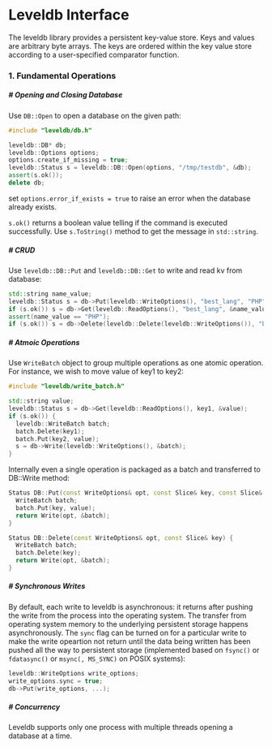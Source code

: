# Leveldb Interface

The leveldb library provides a persistent key-value store. Keys and values are arbitrary byte arrays. The keys are ordered within the key value store according to a user-specified comparator function.



### 1. Fundamental Operations

##### # Opening and Closing Database

Use `DB::Open` to open a database on the given path:

```c++
#include "leveldb/db.h"

leveldb::DB* db;
leveldb::Options options;
options.create_if_missing = true;
leveldb::Status s = leveldb::DB::Open(options, "/tmp/testdb", &db);
assert(s.ok());
delete db;
```

set `options.error_if_exists = true` to raise an error when the database already exists.

`s.ok()` returns a boolean value telling if the command is executed successfully. Use `s.ToString()` method to get the message in `std::string`.



##### # CRUD

Use `leveldb::DB::Put` and `leveldb::DB::Get` to write and read kv from database:

```c++
std::string name_value;
leveldb::Status s = db->Put(leveldb::WriteOptions(), "best_lang", "PHP");
if (s.ok()) s = db->Get(leveldb::ReadOptions(), "best_lang", &name_value);
assert(name_value == "PHP");
if (s.ok()) s = db->Delete(leveldb::Delete(leveldb::WriteOptions()), "best_lang");
```



##### # Atmoic Operations

Use `WriteBatch` object to group multiple operations as one atomic operation. For instance, we wish to move value of key1 to key2:

```c++
#include "leveldb/write_batch.h"

std::string value;
leveldb::Status s = db->Get(leveldb::ReadOptions(), key1, &value);
if (s.ok()) {
  leveldb::WriteBatch batch;
  batch.Delete(key1);
  batch.Put(key2, value);
  s = db->Write(leveldb::WriteOptions(), &batch);
}
```

Internally even a single operation is packaged as a batch and transferred to DB::Write method:

```{.c++ .numberLines startFrom="1469"}
Status DB::Put(const WriteOptions& opt, const Slice& key, const Slice& value) {
  WriteBatch batch;
  batch.Put(key, value);
  return Write(opt, &batch);
}

Status DB::Delete(const WriteOptions& opt, const Slice& key) {
  WriteBatch batch;
  batch.Delete(key);
  return Write(opt, &batch);
}
```



##### # Synchronous Writes

By default, each write to leveldb is asynchronous: it returns after pushing the write from the process into the operating system. The transfer from operating system memory to the underlying persistent storage happens asynchronously. The `sync` flag can be turned on for a particular write to make the write opeartion not return until the data being written has been pushed all the way to persistent storage (implemented based on `fsync()` or `fdatasync()` or `msync(, MS_SYNC)` on POSIX systems):

```c++
leveldb::WriteOptions write_options;
write_options.sync = true;
db->Put(write_options, ...);
```



##### # Concurrency

Leveldb supports only one process with multiple threads opening a database at a time.



